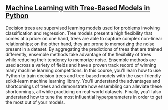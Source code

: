 ## [Machine Learning with Tree-Based Models in Python](https://app.datacamp.com/learn/courses/machine-learning-with-tree-based-models-in-python)

Decision trees are supervised learning models used for problems involving classification and regression. Tree models present a high flexibility that comes at a price: on one hand, trees are able to capture complex non-linear relationships; on the other hand, they are prone to memorizing the noise present in a dataset. By aggregating the predictions of trees that are trained differently, ensemble methods take advantage of the flexibility of trees while reducing their tendency to memorize noise. Ensemble methods are used across a variety of fields and have a proven track record of winning many machine learning competitions. In this course, you'll learn how to use Python to train decision trees and tree-based models with the user-friendly scikit-learn machine learning library. You'll understand the advantages and shortcomings of trees and demonstrate how ensembling can alleviate these shortcomings, all while practicing on real-world datasets. Finally, you'll also understand how to tune the most influential hyperparameters in order to get the most out of your models.